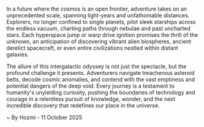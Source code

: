 
In a future where the cosmos is an open frontier, adventure takes on an unprecedented scale, spanning light-years and unfathomable distances. Explorers, no longer confined to single planets, pilot sleek starships across the endless vacuum, charting paths through nebulae and past uncharted stars. Each hyperspace jump or warp drive ignition promises the thrill of the unknown, an anticipation of discovering vibrant alien biospheres, ancient derelict spacecraft, or even entire civilizations nestled within distant galaxies.

The allure of this intergalactic odyssey is not just the spectacle, but the profound challenge it presents. Adventurers navigate treacherous asteroid belts, decode cosmic anomalies, and contend with the vast emptiness and potential dangers of the deep void. Every journey is a testament to humanity's unyielding curiosity, pushing the boundaries of technology and courage in a relentless pursuit of knowledge, wonder, and the next incredible discovery that redefines our place in the universe.

~ By Hozmi - 11 October 2025
